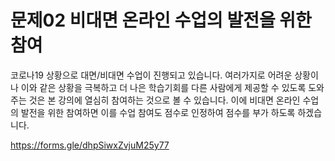 # 문제02 비대면 온라인 수업의 발전을 위한 참여
코로나19 상황으로 대면/비대면 수업이 진행되고 있습니다. 여러가지로 어려운 상황이나 이와 같은 상황을 극복하고 더 나은 학습기회를 다른 사람에게 제공할 수 있도록 도와주는 것은 본 강의에 열심히 참여하는 것으로 볼 수 있습니다. 이에 비대면 온라인 수업의 발전을 위한 참여하면 이를 수업 참여도 점수로 인정하여 점수를 부가 하도록 하겠습니다. 

https://forms.gle/dhpSiwxZvjuM25y77